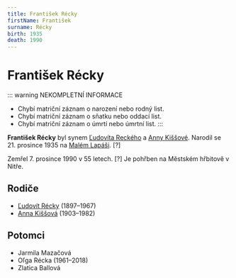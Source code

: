 ```yaml
---
title: František Récky
firstName: František
surname: Récky
birth: 1935
death: 1990
---
```

# František Récky

::: warning NEKOMPLETNÍ INFORMACE
- Chybí matriční záznam o narození nebo rodný list.
- Chybí matriční záznam o sňatku nebo oddací list.
- Chybí matriční záznam o úmrtí nebo úmrtní list.
:::

**František Récky** byl synem [Ľudovíta Reckého](recky-ludovit-1887.md) a [Anny Kiššové](kissova-anna-1903.md). Narodil se 21. prosince 1935 na [Malém Lapáši](https://cs.wikipedia.org/wiki/Mal%C3%BD_Lap%C3%A1%C5%A1). [?]

Zemřel 7. prosince 1990 v 55 letech. [?] Je pohřben na Městském hřbitově v Nitře.


## Rodiče

- [Ľudovít Récky](recky-ludovit-1887.md) (1897–1967)
- [Anna Kiššová](kissova-anna-1903.md) (1903–1982)


## Potomci

- Jarmila Mazačová
- Oľga Récka (1961–2018)
- Zlatica Ballová
